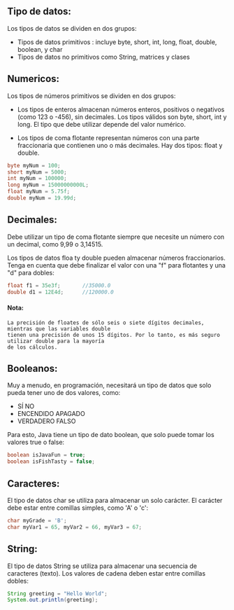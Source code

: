 ## Tipo de datos:

Los tipos de datos se dividen en dos grupos:

- Tipos de datos primitivos : incluye byte, short, int, long, float, double, boolean, y char
- Tipos de datos no primitivos como String, matrices y clases

## Numericos:
Los tipos de números primitivos se dividen en dos grupos:

- Los tipos de enteros almacenan números enteros, positivos o negativos (como 123 o -456), sin decimales. Los tipos válidos son byte, short, int y long. El tipo que debe utilizar depende del valor numérico.

- Los tipos de coma flotante representan números con una parte fraccionaria que contienen uno o más decimales. Hay dos tipos: float y double.

```java
byte myNum = 100;
short myNum = 5000;
int myNum = 100000;
long myNum = 15000000000L;		
float myNum = 5.75f;
double myNum = 19.99d;
```

## Decimales:
Debe utilizar un tipo de coma flotante siempre que necesite un número con un decimal, como 9,99 o 3,14515.

Los tipos de datos floa ty double pueden almacenar números fraccionarios. Tenga en cuenta que debe finalizar el valor con una "f" para flotantes y una "d" para dobles:

```java
float f1 = 35e3f;		//35000.0
double d1 = 12E4d;		//120000.0
```

#### Nota:
```ssh
La precisión de floates de sólo seis o siete dígitos decimales, mientras que las variables double 
tienen una precisión de unos 15 dígitos. Por lo tanto, es más seguro utilizar double para la mayoría 
de los cálculos.
```

## Booleanos:

Muy a menudo, en programación, necesitará un tipo de datos que solo pueda tener uno de dos valores, como:

- SÍ NO
- ENCENDIDO APAGADO
- VERDADERO FALSO

Para esto, Java tiene un tipo de dato boolean, que solo puede tomar los valores true o false:

```java
boolean isJavaFun = true;
boolean isFishTasty = false;
```

## Caracteres:

El tipo de datos char se utiliza para almacenar un solo carácter. El carácter debe estar entre comillas simples, como 'A' o 'c':

```java
char myGrade = 'B';		
char myVar1 = 65, myVar2 = 66, myVar3 = 67;	
```

## String:

El tipo de datos String se utiliza para almacenar una secuencia de caracteres (texto). Los valores de cadena deben estar entre comillas dobles:

```java
String greeting = "Hello World";
System.out.println(greeting);
```